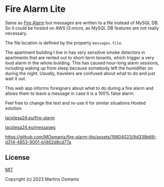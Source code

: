 # Fire Alarm Lite

Same as <a href="https://github.com/MOsmanis/fire-alarm">Fire Alarm</a> but messages are written to a file instead of MySQL DB. 
So it could be hosted on AWS t3.micro, as MySQL DB features are not really necessary.

The file location is defined by the property `messages.file`. 

The apartment building I live in has very sensitive smoke detectors in apartments that are rented out to short-term tenants, which trigger a very loud alarm in the whole building. This has caused hour-long alarm sessions, including waking up from sleep because somebody left the humidifier on during the night. Usually, travelers are confused about what to do and just wait it out.

This web app informs foreigners about what to do during a fire alarm and allows them to leave a message in case it is a 100% false alarm.

Feel free to change the text and re-use it for similar situations
Hosted solution:

<a href="https://lacplesa24.eu/fire-alarm">lacplesa24.eu/fire-alarm</a>

<a href="https://lacplesa24.eu/messages">lacplesa24.eu/messages</a>

https://github.com/MOsmanis/fire-alarm-lite/assets/19804023/9d339b68-d314-4853-9001-b1462d8cd77a

## License

[MIT](https://opensource.org/licenses/MIT)

Copyright (c) 2023 Martins Osmanis
